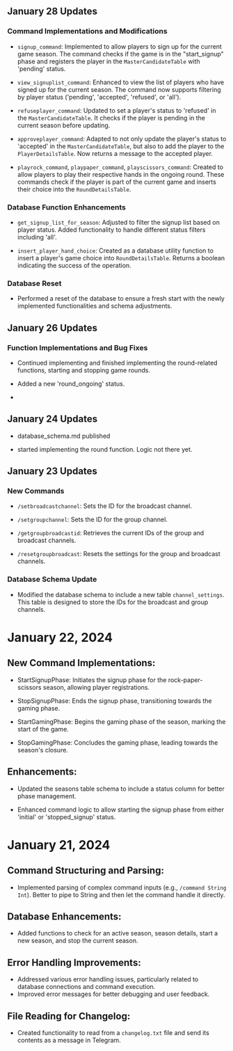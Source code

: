 ## January 28 Updates

### Command Implementations and Modifications

- `signup_command`: Implemented to allow players to sign up for the current game season. The command checks if the game is in the "start_signup" phase and registers the player in the `MasterCandidateTable` with 'pending' status.

- `view_signuplist_command`: Enhanced to view the list of players who have signed up for the current season. The command now supports filtering by player status ('pending', 'accepted', 'refused', or 'all').

- `refuseplayer_command`: Updated to set a player's status to 'refused' in the `MasterCandidateTable`. It checks if the player is pending in the current season before updating.

- `approveplayer_command`: Adapted to not only update the player's status to 'accepted' in the `MasterCandidateTable`, but also to add the player to the `PlayerDetailsTable`. Now returns a message to the accepted player.

- `playrock_command`, `playpaper_command`, `playscissors_command`: Created to allow players to play their respective hands in the ongoing round. These commands check if the player is part of the current game and inserts their choice into the `RoundDetailsTable`.

### Database Function Enhancements

- `get_signup_list_for_season`: Adjusted to filter the signup list based on player status. Added functionality to handle different status filters including 'all'.

- `insert_player_hand_choice`: Created as a database utility function to insert a player's game choice into `RoundDetailsTable`. Returns a boolean indicating the success of the operation.

### Database Reset

- Performed a reset of the database to ensure a fresh start with the newly implemented functionalities and schema adjustments.

## January 26 Updates

### Function Implementations and Bug Fixes

- Continued implementing and finished implementing the round-related functions, starting and stopping game rounds.

- Added a new 'round_ongoing' status.
-
## January 24 Updates

- database_schema.md published

- started implementing the round function. Logic not there yet.

## January 23 Updates

### New Commands

- `/setbroadcastchannel`: Sets the ID for the broadcast channel.

- `/setgroupchannel`: Sets the ID for the group channel.

- `/getgroupbroadcastid`: Retrieves the current IDs of the group and broadcast channels.

- `/resetgroupbroadcast`: Resets the settings for the group and broadcast channels.

### Database Schema Update

- Modified the database schema to include a new table `channel_settings`. This table is designed to store the IDs for the broadcast and group channels.


# January 22, 2024
## New Command Implementations:

- StartSignupPhase: Initiates the signup phase for the rock-paper-scissors season, allowing player registrations.

- StopSignupPhase: Ends the signup phase, transitioning towards the gaming phase.

- StartGamingPhase: Begins the gaming phase of the season, marking the start of the game.

- StopGamingPhase: Concludes the gaming phase, leading towards the season's closure.

## Enhancements:

- Updated the seasons table schema to include a status column for better phase management.

- Enhanced command logic to allow starting the signup phase from either 'initial' or 'stopped_signup' status.




# January 21, 2024

## Command Structuring and Parsing:

- Implemented parsing of complex command inputs (e.g., `/command String Int`). Better to pipe to String and then let the command handle it directly.

## Database Enhancements:

- Added functions to check for an active season, season details, start a new season, and stop the current season.

## Error Handling Improvements:

- Addressed various error handling issues, particularly related to database connections and command execution.
- Improved error messages for better debugging and user feedback.

## File Reading for Changelog:

- Created functionality to read from a `changelog.txt` file and send its contents as a message in Telegram.

